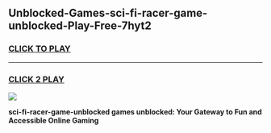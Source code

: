 
## Unblocked-Games-sci-fi-racer-game-unblocked-Play-Free-7hyt2
<h3>
<a href="https://premium76.site?title=sci-fi-racer-game-unblocked&ref=23A">CLICK TO PLAY</a></h3>
<hr>

<h3>
<a href="https://premium76.site?title=sci-fi-racer-game-unblocked&ref=23A">CLICK 2 PLAY</a>
  
</h3>

<a href="https://premium76.site?title=sci-fi-racer-game-unblocked&ref=23A"><img src="https://clearcache.store/games.png"></a>


**sci-fi-racer-game-unblocked games unblocked: Your Gateway to Fun and Accessible Online Gaming**
